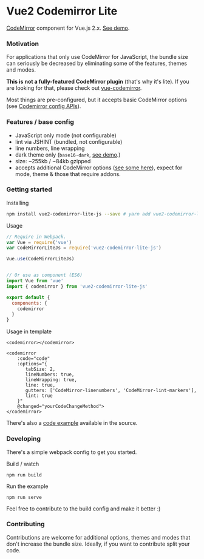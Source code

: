 # Vue2 Codemirror Lite
[CodeMirror](http://codemirror.net/) component for Vue.js 2.x. [See demo](https://danmindru.github.io/vue2-codemirror-lite-js).


### Motivation
For applications that only use CodeMirror for JavaScript, the bundle size can seriously be decreased by eliminating some of the features, themes and modes. 

**This is not a fully-featured CodeMirror plugin** (that's why it's lite). If you are looking for that, please check out [vue-codemirror](https://surmon-china.github.io/vue-codemirror).

Most things are pre-configured, but it accepts basic CodeMirror options (see [Codemirror config APIs](http://codemirror.net/doc/manual.html#config)). 

### Features / base config
- JavaScript only mode (not configurable)
- lint via JSHINT (bundled, not configurable)
- line numbers, line wrapping
- dark theme only (`base16-dark`, [see demo](https://danmindru.github.io/vue2-codemirror-lite-js).)
- size: ~255kb / ~84kb gzipped
- accepts additional CodeMirror options ([see some here](http://codemirror.net/doc/manual.html)), expect for mode, theme & those that require addons.

### Getting started
Installing
``` bash
npm install vue2-codemirror-lite-js --save # yarn add vue2-codemirror-lite-js
```

Usage
``` javascript
// Require in Webpack.
var Vue = require('vue')
var CodeMirrorLiteJs = require('vue2-codemirror-lite-js')

Vue.use(CodeMirrorLiteJs)


// Or use as component (ES6)
import Vue from 'vue'
import { codemirror } from 'vue2-codemirror-lite-js'

export default {
  components: {
    codemirror
  }
}
```


Usage in template
```vue
<codemirror></codemirror>

<codemirror
    :code="code"
    :options="{
       tabSize: 2,
       lineNumbers: true,
       lineWrapping: true,
       line: true,
       gutters: ['CodeMirror-linenumbers', 'CodeMirror-lint-markers'],
       lint: true
    }"
    @changed="yourCodeChangeMethod">
</codemirror>
```

There's also a [code example](https://github.com/danmindru/vue2-codemirror-lite-js/tree/master/demo/index.html) available in the source.

### Developing
There's a simple webpack config to get you started. 

Build / watch
```
npm run build
```

Run the example
```
npm run serve
```

Feel free to contribute to the build config and make it better :) 

### Contributing
Contributions are welcome for additional options, themes and modes that don't increase the bundle size. Ideally, if you want to contribute split your code.
